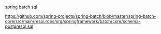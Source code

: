 spring batch sql

https://github.com/spring-projects/spring-batch/blob/master/spring-batch-core/src/main/resources/org/springframework/batch/core/schema-postgresql.sql